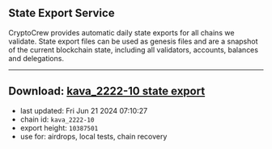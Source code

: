 ## State Export Service
CryptoCrew provides automatic daily state exports for all chains we validate. State export files can be used as genesis files and are a snapshot of the current blockchain state, including all validators, accounts, balances and delegations.

---
**Download: [kava_2222-10 state export](https://dl-eu2.ccvalidators.com/SERVICE/kava/kava_2222-10_export_10387501.json)**
---

- last updated: Fri Jun 21 2024 07:10:27
- chain id: `kava_2222-10`
- export height: `10387501`
- use for: airdrops, local tests, chain recovery
